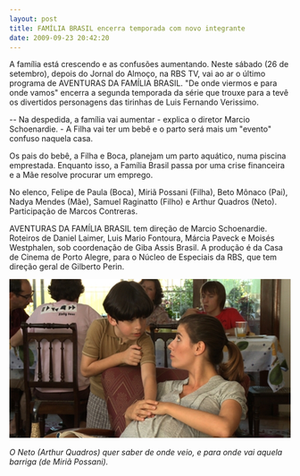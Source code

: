 ```yaml
---
layout: post
title: FAMÍLIA BRASIL encerra temporada com novo integrante
date: 2009-09-23 20:42:20
---
```

A família está crescendo e as confusões aumentando. Neste sábado (26 de setembro), depois do Jornal do Almoço, na RBS TV, vai ao ar o último programa de AVENTURAS DA FAMÍLIA BRASIL. "De onde viermos e para onde vamos" encerra a segunda temporada da série que trouxe para a tevê os divertidos personagens das tirinhas de Luis Fernando Verissimo.

\-﻿- Na despedida, a família vai aumentar - explica o diretor Marcio Schoenardie. - A Filha vai ter um bebê e o parto será mais um "evento" confuso naquela casa.

Os pais do bebê, a Filha e Boca, planejam um parto aquático, numa piscina emprestada. Enquanto isso, a Família Brasil passa por uma crise financeira e a Mãe resolve procurar um emprego.

No elenco, Felipe de Paula (Boca), Miriã Possani (Filha), Beto Mônaco (Pai), Nadya Mendes (Mãe), Samuel Raginatto (Filho) e Arthur Quadros (Neto). Participação de Marcos Contreras.

AVENTURAS DA FAMÍLIA BRASIL tem direção de Marcio Schoenardie. Roteiros de Daniel Laimer, Luis Mario Fontoura, Márcia Paveck e Moisés Westphalen, sob coordenação de Giba Assis Brasil. A produção é da Casa de Cinema de Porto Alegre, para o Núcleo de Especiais da RBS, que tem direção geral de Gilberto Perin.

![](/uploads/fambr08.jpg)

*O Neto (Arthur Quadros) quer saber de onde veio, e para onde vai aquela barriga (de Miriã Possani).*
